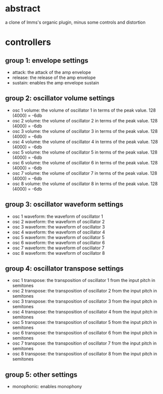 # abstract

a clone of lmms's organic plugin, minus some controls and distortion

# controllers

## group 1: envelope settings

- attack: the attack of the amp envelope
- release: the release of the amp envelope
- sustain: enables the amp envelope sustain

## group 2: oscillator volume settings

- osc 1 volume: the volume of oscillator 1 in terms of the peak value. 128 (4000) = -6db
- osc 2 volume: the volume of oscillator 2 in terms of the peak value. 128 (4000) = -6db
- osc 3 volume: the volume of oscillator 3 in terms of the peak value. 128 (4000) = -6db
- osc 4 volume: the volume of oscillator 4 in terms of the peak value. 128 (4000) = -6db
- osc 5 volume: the volume of oscillator 5 in terms of the peak value. 128 (4000) = -6db
- osc 6 volume: the volume of oscillator 6 in terms of the peak value. 128 (4000) = -6db
- osc 7 volume: the volume of oscillator 7 in terms of the peak value. 128 (4000) = -6db
- osc 8 volume: the volume of oscillator 8 in terms of the peak value. 128 (4000) = -6db

## group 3: oscillator waveform settings

- osc 1 waveform: the waveform of oscillator 1
- osc 2 waveform: the waveform of oscillator 2
- osc 3 waveform: the waveform of oscillator 3
- osc 4 waveform: the waveform of oscillator 4
- osc 5 waveform: the waveform of oscillator 5
- osc 6 waveform: the waveform of oscillator 6
- osc 7 waveform: the waveform of oscillator 7
- osc 8 waveform: the waveform of oscillator 8

## group 4: oscillator transpose settings

- osc 1 transpose: the transposition of oscillator 1 from the input pitch in semitones
- osc 2 transpose: the transposition of oscillator 2 from the input pitch in semitones
- osc 3 transpose: the transposition of oscillator 3 from the input pitch in semitones
- osc 4 transpose: the transposition of oscillator 4 from the input pitch in semitones
- osc 5 transpose: the transposition of oscillator 5 from the input pitch in semitones
- osc 6 transpose: the transposition of oscillator 6 from the input pitch in semitones
- osc 7 transpose: the transposition of oscillator 7 from the input pitch in semitones
- osc 8 transpose: the transposition of oscillator 8 from the input pitch in semitones

## group 5: other settings

- monophonic: enables monophony

